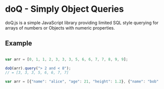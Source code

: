 doQ - Simply Object Queries
====

doQ.js is a simple JavaScript library providing limited SQL style querying for arrays of numbers or Objects with numeric properties.


Example
---

``` JavaScript
 
var arr = [0, 1, 1, 2, 3, 3, 3, 5, 6, 6, 7, 7, 8, 9, 9];

doQ(arr).query("> 2 and < 8");
// = [3, 3, 3, 5, 6, 6, 7, 7]

var arr = [{"name": "alice", "age": 21, "height": 1.2}, {"name": "bob", "age": 21, "height": 1.7}, {"name": "carol", "age": 28, "height": 1.4}, {"name": "dan", "age": 23, "height": 1.8}, {"name": "erin", "age": 19, "height": 1.3}, {"name": "frank", "age": 18, "height": 1.9}];


